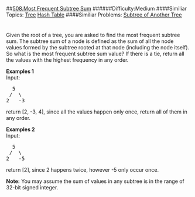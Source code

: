 ##[508.Most Frequent Subtree Sum](https://leetcode.com/problems/most-frequent-subtree-sum/description/ "508.Most Frequent Subtree Sum")
######Difficulty:Medium
####Similiar Topics:
  [Tree](https://leetcode.com//tag/tree)  [Hash Table](https://leetcode.com//tag/hash-table)
####Similiar Problems:
  [Subtree of Another Tree](https://leetcode.com//problems/subtree-of-another-tree)
<div class="question-description__3U1T" style="padding-top: 10px;"><div><p>
Given the root of a tree, you are asked to find the most frequent subtree sum. The subtree sum of a node is defined as the sum of all the node values formed by the subtree rooted at that node (including the node itself). So what is the most frequent subtree sum value? If there is a tie, return all the values with the highest frequency in any order.
</p>

<p><b>Examples 1</b><br/>
Input:
</p><pre>  5
 /  \
2   -3
</pre>
return [2, -3, 4], since all the values happen only once, return all of them in any order.
<p/>

<p><b>Examples 2</b><br/>
Input:
</p><pre>  5
 /  \
2   -5
</pre>
return [2], since 2 happens twice, however -5 only occur once.
<p/>

<p><b>Note:</b>
You may assume the sum of values in any subtree is in the range of 32-bit signed integer.
</p></div></div><div> </div><div> </div><div> </div><div> </div><div> </div><div> </div><div> </div><div> </div><div> </div><div> </div><div> </div><div> </div><div> </div><div> </div><div> </div><div> </div><div> </div><div> </div><div> </div><div> </div><div> </div><div> </div><div> </div><div> </div><div> </div><div> </div><div> </div><div> </div><div> </div><div> </div><div> </div><div> </div><div> </div><div> </div><div> </div><div> </div><div> </div><div> </div><div> </div><div> </div><div> </div><div> </div><div> </div><div> </div><div> </div><div> </div><div> </div><div> </div><div> </div><div> </div><div> </div><div> </div><div> </div><div> </div><div> </div><div> </div><div> </div><div> </div><div> </div><div> </div><div> </div><div> </div><div> </div><div> </div><div> </div><div> </div><div> </div><div> </div><div> </div><div> </div><div> </div><div> </div><div> </div><div> </div><div> </div><div> </div><div> </div><div> </div><div> </div><div> </div><div> </div><div> </div><div> </div><div> </div><div> </div><div> </div><div> </div><div> </div><div> </div><div> </div><div> </div><div> </div><div> </div><div> </div><div> </div><div> </div><div> </div><div> </div><div> </div><div> </div><div> </div><div> </div><div> </div><div> </div><div> </div><div> </div><div> </div><div> </div><div> </div><div> </div><div> </div><div> </div>